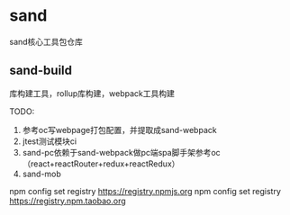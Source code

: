 # sand
sand核心工具包仓库
## sand-build
库构建工具，rollup库构建，webpack工具构建

TODO:
1. 参考oc写webpage打包配置，并提取成sand-webpack
2. jtest测试模块ci
3. sand-pc依赖于sand-webpack做pc端spa脚手架参考oc（react+reactRouter+redux+reactRedux）
4. sand-mob

npm config set registry https://registry.npmjs.org
npm config set registry https://registry.npm.taobao.org
